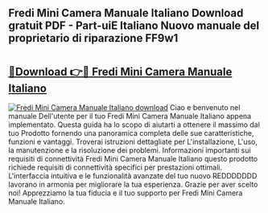 ## Fredi Mini Camera Manuale Italiano Download gratuit PDF - Part-uiE Italiano Nuovo manuale del proprietario di riparazione FF9w1

# <h2><a href="http://dfggcs.blite.top/?on=Fredi+Mini+Camera+Manuale+Italiano">🔗Download 👉🔴 Fredi Mini Camera Manuale Italiano</a></h2>

[![Fredi Mini Camera Manuale Italiano download](https://i.imgur.com/lujVjoI.png)](http://dfggcs.blite.top/?on=Fredi+Mini+Camera+Manuale+Italiano)
Ciao e benvenuto nel manuale Dell'utente per il tuo Fredi Mini Camera Manuale Italiano appena implementato. Questa guida ha lo scopo di aiutarti a ottenere il massimo dal tuo Prodotto fornendo una panoramica completa delle sue caratteristiche, funzioni e vantaggi. Troverai istruzioni dettagliate per L'installazione, L'uso, la manutenzione e la risoluzione dei problemi. Informazioni importanti sui requisiti di connettività Fredi Mini Camera Manuale Italiano questo prodotto richiede requisiti di connettività specifici per prestazioni ottimali. L'interfaccia intuitiva e le funzionalità avanzate del tuo nuovo REDDDDDDD lavorano in armonia per migliorare la tua esperienza. Grazie per aver scelto noi! Apprezziamo la tua fiducia e il tuo supporto per Fredi Mini Camera Manuale Italiano.
